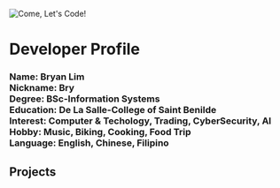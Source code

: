 ![Come, Let's Code!](https://user-images.githubusercontent.com/84550697/197757577-b6564dee-56c8-4b75-8781-b7a3f97778bc.gif)

<h1>Developer Profile</h1>
<h3>
Name: Bryan Lim <br>
Nickname: Bry <br>
Degree: BSc-Information Systems <br>
Education: De La Salle-College of Saint Benilde <br>
Interest: Computer & Techology, Trading, CyberSecurity, AI <br>
Hobby: Music, Biking, Cooking, Food Trip <br>
Language: English, Chinese, Filipino
</h3> 
<h2>Projects</h2>

